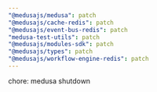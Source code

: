 ```yaml
---
"@medusajs/medusa": patch
"@medusajs/cache-redis": patch
"@medusajs/event-bus-redis": patch
"medusa-test-utils": patch
"@medusajs/modules-sdk": patch
"@medusajs/types": patch
"@medusajs/workflow-engine-redis": patch
---
```


chore: medusa shutdown
